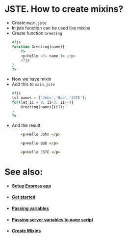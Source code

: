 # JSTE. How to create mixins?
- Create `main.jste`
- In jste function can be used like mixins
- Create function `Greeting`
    ```php
    <?js
    function Greeting(name){
        ?>
        <p>Hello <?= name ?> </p>
        <?js
    }
    ?>
    ```
- Now we have mixin
- Add this to `main.jste`
    ```php
    <?js
    let names = ['John','Bob','JSTE'];
    for(let ii = 0; ii<3; ii++){
        Greeting(names[ii]);
    }
    ?>
    ```
- And the result 
    ```html
        <p>Hello John </p>
    
        <p>Hello Bob </p>
    
        <p>Hello JSTE </p>
    ```
# See also:
- #### [Setup Express app](https://github.com/AlexStrNik/JSTE/blob/master/jste/examples/GetStarted.md)
- #### [Get started](https://github.com/AlexStrNik/JSTE/blob/master/jste/examples/First.md)
- #### [Passing variables](https://github.com/AlexStrNik/JSTE/blob/master/jste/examples/PassVar1.md)
- #### [Passing server variables to page script](https://github.com/AlexStrNik/JSTE/blob/master/jste/examples/PassVar2.md)
- #### [Create Mixins](https://github.com/AlexStrNik/JSTE/blob/master/jste/examples/Mixin.md)
